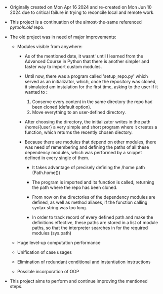 * Originally created on Mon Apr 16 2024 and re-created on Mon Jun 10 2024
  due to critical failure in trying to reconcile local and remote work.
* This project is a continuation of the almost-the-same
  referenced *pytools.old* repo.
  
* The old project was in need of major improvements:
	- Modules visible from anywhere:

    	- As of the mentioned date, it wasnt' until I learned from the Advanced Course in Python
	      that there is another simpler and faster way to import custom modules.
    	- Until now, there was a program called 'setup_repo.py' which served as an initializator,
	      which, once the repository was cloned, it simulated am instalation for the first time,
    	  asking to the user if it wanted to :

			1. Conserve every content in the same directory the repo had been cloned
			   (default option).
			2. Move everything to an user-defined directory.
	
		- After choosing the directory, the initializator writes in the path /home/{user}
		  a very simple and short program where it creates a function, which returns the 
		  recently chosen diectory.
	
		- Because there are modules that depend on other modules, there was need of 
		  remembering and defining the paths of all these dependency modules, which 
		  was performed by a snippet defined in every single of them.

			- It takes advantage of precisely defining the /home path (Path.home())
			- The program is imported and its function is called, returning the path
			  where the repo has been cloned.
			- From now on the directories of the dependency modules are defined,
			  as well as method aliases, if the function calling syntax string was too long.

			- In order to track record of every defined path and make the definitions effective,
			  these paths are stored in a list of module paths, so that the interpreter searches 
			  in for the required modules (sys.path)

	- Huge level-up computation performance
	- Unification of case usages
	- Elimination of redundant conditional and instantiation instructions
	- Possible incorporation of OOP

* This project aims to perform and continue improving the mentioned steps.
